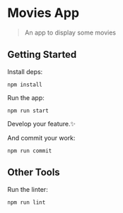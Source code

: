 # Movies App

> An app to display some movies

## Getting Started

Install deps:

```
npm install
```

Run the app:

```
npm run start
```

Develop your feature.✨

And commit your work:

```
npm run commit
```

## Other Tools

Run the linter:

```
npm run lint
```
